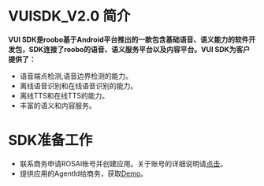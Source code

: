 
VUISDK_V2.0 简介
=

**VUI SDK是roobo基于Android平台推出的一款包含基础语音、语义能力的软件开发包，SDK连接了roobo的语音、语义服务平台以及内容平台。VUI SDK为客户提供了：**
  
-  语音端点检测,语音边界检测的能力。  
-  离线语音识别和在线语音识别的能力。  
-  离线TTS和在线TTS的能力。  
-  丰富的语义和内容服务。  

SDK准备工作
=

-  联系商务申请ROSAI帐号并创建应用。关于账号的详细说明请[点击](https://github.com/271766152/docs/blob/master/VUI-SDK/2.0/doc/%E8%B4%A6%E5%8F%B7%E7%94%B3%E8%AF%B7%E6%96%B9%E6%B3%95.md)。    
-  提供应用的AgentId给商务，获取[Demo](https://github.com/271766152/docs/tree/master/VUI-SDK/2.0/doc/demo)。  

